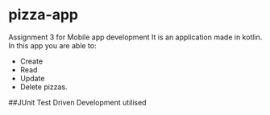 # pizza-app
Assignment 3 for Mobile app development
It is an application made in kotlin.
In this app you are able to: 
- Create 
- Read
- Update
- Delete pizzas.

##JUnit Test Driven Development utilised
